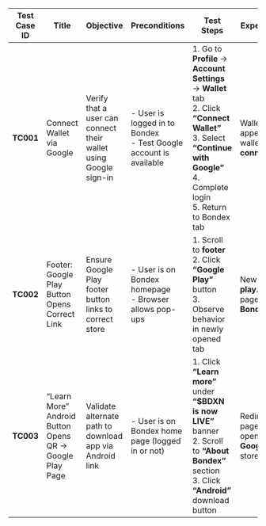 | **Test Case ID** | **Title**                                               | **Objective**                                                    | **Preconditions**                                                                              | **Test Steps**                                                                                                                                                                        | **Expected Result**                                                           | **Tags**                            |
| ---------------- | ------------------------------------------------------- | ---------------------------------------------------------------- | ---------------------------------------------------------------------------------------------- | ------------------------------------------------------------------------------------------------------------------------------------------------------------------------------------- | ----------------------------------------------------------------------------- | ----------------------------------- |
| **TC001**        | Connect Wallet via Google                               | Verify that a user can connect their wallet using Google sign-in | - User is logged in to Bondex<br>- Test Google account is available | 1. Go to **Profile** → **Account Settings** → **Wallet** tab<br>2. Click **“Connect Wallet”**<br>3. Select **“Continue with Google”**<br>4. Complete login<br>5. Return to Bondex tab | Wallet address appears OR wallet shows **connected** state                    | `wallet-connection`, `regression`   |
| **TC002**        | Footer: Google Play Button Opens Correct Link           | Ensure Google Play footer button links to correct store          | - User is on Bondex homepage<br>- Browser allows pop-ups                                       | 1. Scroll to **footer**<br>2. Click **“Google Play”** button<br>3. Observe behavior in newly opened tab                                                                               | New tab opens **play.google.com** page with **Bondex app**                    | `landing-page`, `marketing-link`    |
| **TC003**        | “Learn More” Android Button Opens QR → Google Play Page | Validate alternate path to download app via Android link         | - User is on Bondex home page (logged in or not)                                               | 1. Click **“Learn more”** under **“\$BDXN is now LIVE”** banner<br>2. Scroll to **“About Bondex”** section<br>3. Click **“Android”** download button                                  | Redirects to **QR** page, then opens correct **Google Play** store for Bondex | `deep-link`, `alt-path`, `download` |
